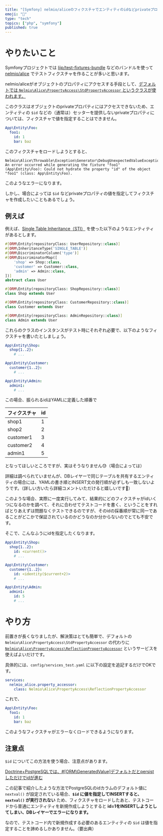 ```yaml
---
title: "[Symfony] nelmio/aliceのフィクスチャでエンティティのidなどprivateプロパティも指定したい！"
emoji: "🎻"
type: "tech"
topics: ["php", "symfony"]
published: true
---
```


# やりたいこと

Symfonyプロジェクトでは [liip/test-fixtures-bundle](https://github.com/liip/LiipTestFixturesBundle) などのバンドルを使って [nelmio/alice](https://github.com/nelmio/alice) でテストフィクスチャを作ることが多いと思います。

nelmio/aliceがオブジェクトのプロパティにアクセスする手段として、[デフォルトでは `Nelmio\Alice\PropertyAccess\StdPropertyAccessor` というクラスが使われます。](https://github.com/nelmio/alice/blob/0297bae4c4a6cc580c7949656a8d1334ce65e690/src/Bridge/Symfony/Resources/config/property_access.xml#L16-L21)

このクラスはオブジェクトのprivateプロパティにはアクセスできないため、エンティティの `$id` などの（通常は）セッターを提供しないprivateプロパティについては、フィクスチャで値を指定することはできません。

```yaml
App\Entity\Foo:
  foo1:
    id: 1
    bar: baz
```

このフィクスチャをロードしようとすると、

```
Nelmio\Alice\Throwable\Exception\Generator\DebugUnexpectedValueException: An error occurred while generating the fixture "foo1" (App\Entity\Foo): Could not hydrate the property "id" of the object "foo1" (class: App\Entity\Foo).
```

このようなエラーになります。

しかし、場合によっては `$id` などprivateプロパティの値を指定してフィクスチャを作成したいこともあるでしょう。

## 例えば

例えば、[Single Table Inheritance（STI）](https://www.doctrine-project.org/projects/doctrine-orm/en/2.13/reference/inheritance-mapping.html#single-table-inheritance) を使った以下のようなエンティティがあるとします。

```php
#[ORM\Entity(repositoryClass: UserRepository::class)]
#[ORM\InheritanceType('SINGLE_TABLE')]
#[ORM\DiscriminatorColumn('type')]
#[ORM\DiscriminatorMap([
    'shop' => Shop::class,
    'customer' => Customer::class,
    'admin' => Admin::class,
])]
abstract class User
```

```php
#[ORM\Entity(repositoryClass: ShopRepository::class)]
class Shop extends User
```

```php
#[ORM\Entity(repositoryClass: CustomerRepository::class)]
class Customer extends User
```

```php
#[ORM\Entity(repositoryClass: AdminRepository::class)]
class Admin extends User
```

これらのクラスのインスタンスがテスト時にそれぞれ必要で、以下のようなフィクスチャを書いたとしましょう。

```yaml
App\Entity\Shop:
  shop{1..2}:
    # ...

App\Entity\Customer:
  customer{1..2}:
    # ...

App\Entity\Admin:
  admin1:
    # ...
```

この場合、振られるidはYAMLに定義した順番で

| フィクスチャ | id |
| --- | --- |
| shop1 | 1 |
| shop2 | 2 |
| customer1 | 3 |
| customer2 | 4 |
| admin1 | 5 |

となってほしいところですが、実はそうなりません😓（場合によっては）

詳細は調べられていませんが、DBレイヤーで同じテーブルを共有するエンティティの場合には、YAMLの書き順とINSERT文の発行順が必ずしも一致しないようです。（詳しい方いたら詳細コメントいただけると嬉しいです🙏）

このような場合、実際に一度実行してみて、結果的にどのフィクスチャがidいくつになるのかを調べて、それに合わせてテストコードを書く、ということをすればとりあえずは問題なくテストできるのですが、そのidの採番順が常に同一であることがどこかで保証されているのかどうなのか分からないのでとても不安です。

そこで、こんなふうにidを指定したくなります。

```yaml
App\Entity\Shop:
  shop{1..2}:
    id: <current()>
    # ...

App\Entity\Customer:
  customer{1..2}:
    id: <identity($current+2)>
    # ...

App\Entity\Admin:
  admin1:
    id: 5
    # ...
```

# やり方

前置きが長くなりましたが、解決策はとても簡単で、デフォルトの `Nelmio\Alice\PropertyAccess\StdPropertyAccessor` の代わりに [`Nelmio\Alice\PropertyAccess\ReflectionPropertyAccessor`](https://github.com/nelmio/alice/blob/0297bae4c4a6cc580c7949656a8d1334ce65e690/src/PropertyAccess/ReflectionPropertyAccessor.php) というサービスを使えばよいだけです。

具体的には、`config/services_test.yaml` に以下の設定を追記するだけでOKです。

```yaml
services:
  nelmio_alice.property_accessor:
    class: Nelmio\Alice\PropertyAccess\ReflectionPropertyAccessor
```

これで、

```yaml
App\Entity\Foo:
  foo1:
    id: 1
    bar: baz
```

このようなフィクスチャがエラーなくロードできるようになります。

## 注意点

`$id` についてこの方法を使う場合、注意点があります。

[Doctrine+PostgreSQLでは、#[ORM\GeneratedValue]デフォルトだとpersistしただけでidが進む](https://zenn.dev/ttskch/articles/e080b2e558de99)

この記事で紹介したような方法でPostgreSQLのidカラムのデフォルト値に `nextval()` が設定されている場合、**`$id` に値を指定してINSERTすると、`nextval()` が実行されない** ため、フィクスチャをロードしたあと、テストコードから普通にエンティティを新規作成しようとすると **id=1をINSERTしようとしてしまい、DBレイヤーでエラーになります。**

なので、テストコード内で新規作成する必要のあるエンティティの `$id` は値を指定することを諦めるしかありません。（要出典）
